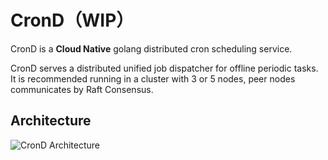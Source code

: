 # CronD（WIP）
CronD is a **Cloud Native** golang distributed cron scheduling service.

CronD serves a distributed unified job dispatcher for offline periodic tasks. It is recommended running in
a cluster with 3 or 5 nodes, peer nodes communicates by Raft Consensus.

## Architecture
![CronD Architecture](https://kevinwu0904-blog-images.oss-cn-shanghai.aliyuncs.com/project-crond/20210701104644.png)
